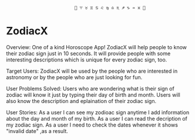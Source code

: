 


                              🌠 ♈️ ♉️ ♊️ ♋️ ♌️ ♍️ ♎️ ♏️ ♐️ ♑️ ♒️ ♓️ 🌠



# ZodiacX
Overview:
One of a kind Horoscope App! ZodiacX will help people to know their zodiac sign just in 10 seconds. It will provide people with some interesting descriptions which is unique for every zodiac sign, too.


Target Users:
ZodiacX will be used by the people who are interested in astronomy or by the people who are just looking for fun.


User Problems Solved:
Users who are wondering what is their sign of zodiac will know it just by typing their day of birth and month.
Users will also know the description and eplaination of their zodiac sign.

User Stories:
As a user I can see my zodioac sign anytime I add information about the day and month of my birth.
As a user I can read the decription of my zodiac sign.
As a user I need to check the dates whenever it shows "invalid date" ,as a result.

